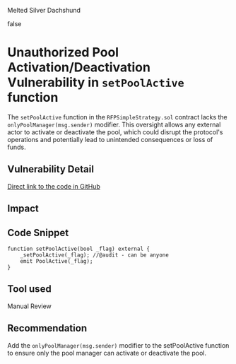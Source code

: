 Melted Silver Dachshund

false

# Unauthorized Pool Activation/Deactivation Vulnerability in `setPoolActive` function
The `setPoolActive` function in the `RFPSimpleStrategy.sol` contract lacks the `onlyPoolManager(msg.sender)` modifier. This oversight allows any external actor to activate or deactivate the pool, which could disrupt the protocol's operations and potentially lead to unintended consequences or loss of funds.

## Vulnerability Detail
[Direct link to the code in GitHub](https://github.com/code-423n4/2023-09-centrifuge/blob/512e7a71ebd9ae76384f837204216f26380c9f91/src/RFPSimpleStrategy.sol#L219)

## Impact

## Code Snippet

```solidity
function setPoolActive(bool _flag) external {
    _setPoolActive(_flag); //@audit - can be anyone
    emit PoolActive(_flag);
}
```

## Tool used
Manual Review

## Recommendation
Add the ```onlyPoolManager(msg.sender)``` modifier to the setPoolActive function to ensure only the pool manager can activate or deactivate the pool.
